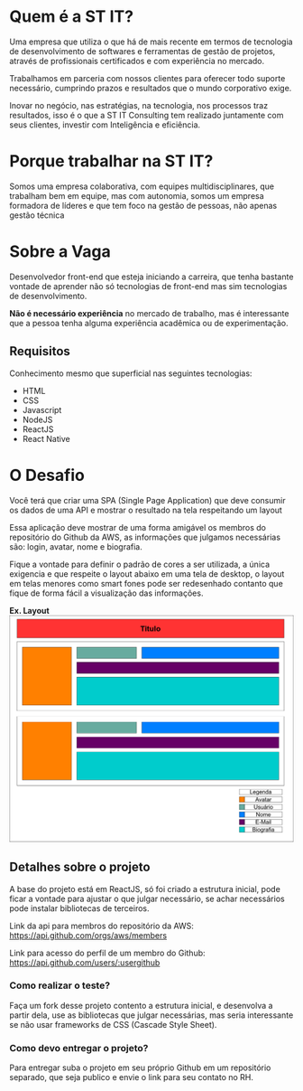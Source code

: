 # Quem é a ST IT?

Uma empresa que utiliza o qu​​e há de mais recente em termos de tecnologia de desenvolvimento de softwares e ferramentas de gestão de projetos, através de profissionais certificados e com experiência no mercado.

Trabalhamos em parceria com nossos clientes para oferecer todo suporte necessário, cumprindo prazos e resultados que o mundo corporativo exige.

Inovar no negócio, nas estratégias, na tecnologia, nos processos traz resultados, isso é o que a ST IT Consulting tem realizado juntamente com seus clientes, investir com Inteligência e eficiência.​​

# Porque trabalhar na ST IT?

Somos uma empresa colaborativa, com equipes multidisciplinares, que trabalham bem em equipe, mas com autonomia, somos um empresa formadora de líderes e que tem foco na gestão de pessoas, não apenas gestão técnica

# Sobre a Vaga

Desenvolvedor front-end que esteja iniciando a carreira, que tenha bastante vontade de aprender não só tecnologias de front-end mas sim tecnologias de desenvolvimento.

**Não é necessário experiência** no mercado de trabalho, mas é interessante que a pessoa tenha alguma experiência acadêmica ou de experimentação.

## Requisitos

Conhecimento mesmo que superficial nas seguintes tecnologias:
- HTML
- CSS
- Javascript
- NodeJS
- ReactJS
- React Native


# O Desafio

Você terá que criar uma SPA (Single Page Application) que deve consumir os dados de uma API e mostrar o resultado na tela respeitando um layout

Essa aplicação deve mostrar de uma forma amigável os membros do repositório do Github da AWS, as informações que julgamos necessárias são: login, avatar, nome e biografia.

Fique a vontade para definir o padrão de cores a ser utilizada, a única exigencia e que respeite o layout abaixo em uma tela de desktop, o layout em telas menores como smart fones pode ser redesenhado contanto que fique de forma fácil a visualização das informações.

**Ex. Layout**
![Layout](./doc/layout.png)

## Detalhes sobre o projeto

A base do projeto está em ReactJS, só foi criado a estrutura inicial, pode ficar a vontade para ajustar o que julgar necessário, se achar necessários pode instalar bibliotecas de terceiros.

Link da api para membros do repositório da AWS: https://api.github.com/orgs/aws/members    

Link para acesso do perfil de um membro do Github: https://api.github.com/users/:usergithub

### Como realizar o teste?
Faça um fork desse projeto contento a estrutura inicial, e desenvolva a partir dela, use as bibliotecas que julgar necessárias, mas seria interessante se não usar frameworks de CSS (Cascade Style Sheet).

### Como devo entregar o projeto?
Para entregar suba o projeto em seu próprio Github em um repositório separado, que seja publico e envie o link para seu contato no RH.

